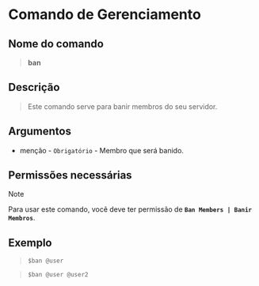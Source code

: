 # Comando de Gerenciamento

## Nome do comando
> **ban**

## Descrição
> Este comando serve para banir membros do seu servidor.

## Argumentos
- menção - `Obrigatório` - Membro que será banido.

## Permissões necessárias
> [!NOTE]
> Para usar este comando, você deve ter permissão de **`Ban Members | Banir Membros`**.

## Exemplo
> `$ban @user`

> `$ban @user @user2`